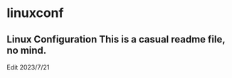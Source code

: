 # linuxconf
Linux Configuration
This is a casual readme file, no mind.
---------------------------------------
Edit 2023/7/21 
